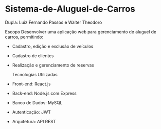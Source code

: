 # Sistema-de-Aluguel-de-Carros
  Dupla: Luiz Fernando Passos e Walter Theodoro

  Escopo
  Desenvolver uma aplicação web para gerenciamento de aluguel de carros, permitindo:
- Cadastro, edição e exclusão de veículos
- Cadastro de clientes
- Realização e gerenciamento de reservas

  Tecnologias Utilizadas
- Front-end: React.js
- Back-end: Node.js com Express
- Banco de Dados: MySQL
- Autenticação: JWT
- Arquitetura: API REST
